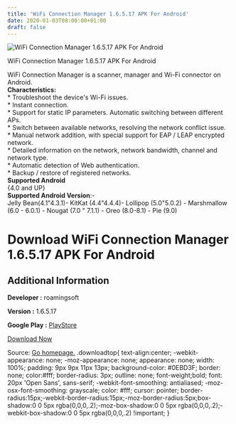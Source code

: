 ```yaml
---
title: 'WiFi Connection Manager 1.6.5.17 APK For Android'
date: 2020-01-03T08:00:00+01:00
draft: false
---
```


![WiFi Connection Manager 1.6.5.17 APK For Android](https://i0.wp.com/apkhome.net/wp-content/uploads/2020/01/WiFi-Connection-Manager-1.6.5.17.png "WiFi Connection Manager 1.6.5.17 APK For Android")

  

WiFi Connection Manager 1.6.5.17 APK For Android

WiFi Connection Manager is a scanner, manager and Wi-Fi connector on Android.  
**Characteristics:**  
\* Troubleshoot the device's Wi-Fi issues.  
\* Instant connection.  
\* Support for static IP parameters. Automatic switching between different APs.  
\* Switch between available networks, resolving the network conflict issue.  
\* Manual network addition, with special support for EAP / LEAP encrypted network.  
\* Detailed information on the network, network bandwidth, channel and network type.  
\* Automatic detection of Web authentication.  
\* Backup / restore of registered networks.  
**Supported Android**  
{4.0 and UP}  
**Supported Android Version**:-  
Jelly Bean(4.1"4.3.1)- KitKat (4.4"4.4.4)- Lollipop (5.0"5.0.2) - Marshmallow (6.0 - 6.0.1) - Nougat (7.0 " 7.1.1) - Oreo (8.0-8.1) - Pie (9.0)

Download WiFi Connection Manager 1.6.5.17 APK For Android
=========================================================

Additional Information
----------------------

**Developer :** roamingsoft

**Version :** 1.6.5.17

**Google Play :** [PlayStore](https://play.google.com/store/apps/details?id=com.roamingsoft.manager&hl=en)

  

[Download Now](https://store4app.co/post/wifi-connection-manager-1-6-5-17-apk-for-android_1577954249)

  
Source: [Go homepage.](https://store4app.co/post/wifi-connection-manager-1-6-5-17-apk-for-android_1577954249) .downloadtop{ text-align:center; -webkit-appearance: none; -moz-appearance: none; appearance: none; width: 100%; padding: 9px 9px 11px 13px; background-color: #0EBD3F; border: none; color:#fff; border-radius: 3px; outline: none; font-weight;bold; font: 20px 'Open Sans', sans-serif; -webkit-font-smoothing: antialiased; -moz-osx-font-smoothing: grayscale; color: #fff; cursor: pointer; border-radius:15px;-webkit-border-radius:15px;-moz-border-radius:5px;box-shadow:0 0 5px rgba(0,0,0,.2);-moz-box-shadow:0 0 5px rgba(0,0,0,.2);-webkit-box-shadow:0 0 5px rgba(0,0,0,.2) !important; }